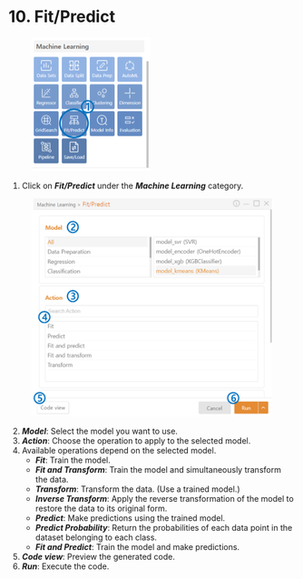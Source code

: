 # 10. Fit/Predict



<figure><img src="../.gitbook/assets/image (172).png" alt="" width="210"><figcaption></figcaption></figure>

1. Click on _**Fit/Predict**_ under the _**Machine Learning**_ category.



<figure><img src="../.gitbook/assets/image (173).png" alt="" width="563"><figcaption></figcaption></figure>

2. _**Model**_: Select the model you want to use.
3. _**Action**_: Choose the operation to apply to the selected model.
4. Available operations depend on the selected model.
   * _**Fit**_: Train the model.
   * _**Fit and Transform**_: Train the model and simultaneously transform the data.
   * _**Transform**_: Transform the data. (Use a trained model.)
   * _**Inverse Transform**_: Apply the reverse transformation of the model to restore the data to its original form.
   * _**Predict**_: Make predictions using the trained model.
   * _**Predict Probability**_: Return the probabilities of each data point in the dataset belonging to each class.
   * _**Fit and Predict**_: Train the model and make predictions.
5. _**Code view**_: Preview the generated code.
6. _**Run**_: Execute the code.

